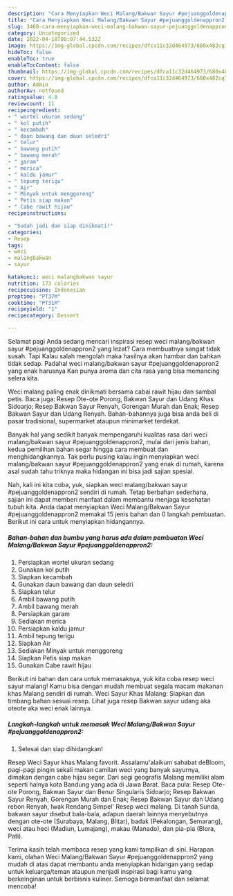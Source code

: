 ```yaml
---
description: "Cara Menyiapkan Weci Malang/Bakwan Sayur #pejuanggoldenappron2 yang Bisa Manjain Lidah, Buat Buka Puasa Bikin Ngiler"
title: "Cara Menyiapkan Weci Malang/Bakwan Sayur #pejuanggoldenappron2 yang Bisa Manjain Lidah, Buat Buka Puasa Bikin Ngiler"
slug: 3460-cara-menyiapkan-weci-malang-bakwan-sayur-pejuanggoldenappron2-yang-bisa-manjain-lidah-buat-buka-puasa-bikin-ngiler
category: Uncategorized
date: 2022-04-18T00:07:44.532Z
image: https://img-global.cpcdn.com/recipes/dfca11c32d464973/680x482cq70/weci-malangbakwan-sayur-pejuanggoldenappron2-foto-resep-utama.jpg
hideToc: false
enableToc: true
enableTocContent: false
thumbnail: https://img-global.cpcdn.com/recipes/dfca11c32d464973/680x482cq70/weci-malangbakwan-sayur-pejuanggoldenappron2-foto-resep-utama.jpg
cover: https://img-global.cpcdn.com/recipes/dfca11c32d464973/680x482cq70/weci-malangbakwan-sayur-pejuanggoldenappron2-foto-resep-utama.jpg
author: Admin
authorAv: notfound
ratingvalue: 4.8
reviewcount: 11
recipeingredient:
- " wortel ukuran sedang"
- " kol putih"
- " kecambah"
- " daun bawang dan daun seledri"
- " telur"
- " bawang putih"
- " bawang merah"
- " garam"
- " merica"
- " kaldu jamur"
- " tepung terigu"
- " Air"
- " Minyak untuk menggoreng"
- " Petis siap makan"
- " Cabe rawit hijau"
recipeinstructions:

- "Sudah jadi dan siap dinikmati!"
categories:
- Resep
tags:
- weci
- malangbakwan
- sayur

katakunci: weci malangbakwan sayur 
nutrition: 173 calories
recipecuisine: Indonesian
preptime: "PT37M"
cooktime: "PT31M"
recipeyield: "1"
recipecategory: Dessert

---
```



Selamat pagi Anda sedang mencari inspirasi resep weci malang/bakwan sayur #pejuanggoldenappron2 yang lezat? Cara membuatnya sangat tidak susah. Tapi Kalau salah mengolah maka hasilnya akan hambar dan bahkan tidak sedap. Padahal weci malang/bakwan sayur #pejuanggoldenappron2 yang enak harusnya Kan punya aroma dan cita rasa yang bisa memancing selera kita.


Weci malang paling enak dinikmati bersama cabai rawit hijau dan sambal petis. Baca juga: Resep Ote-ote Porong, Bakwan Sayur dan Udang Khas Sidoarjo; Resep Bakwan Sayur Renyah, Gorengan Murah dan Enak; Resep Bakwan Sayur dan Udang Renyah. Bahan-bahannya juga bisa anda beli di pasar tradisional, supermarket ataupun minimarket terdekat.

Banyak hal yang sedikit banyak mempengaruhi kualitas rasa dari weci malang/bakwan sayur #pejuanggoldenappron2, mulai dari jenis bahan, kedua pemilihan bahan segar hingga cara membuat dan menghidangkannya. Tak perlu pusing kalau ingin menyiapkan weci malang/bakwan sayur #pejuanggoldenappron2 yang enak di rumah, karena asal sudah tahu triknya maka hidangan ini bisa jadi sajian spesial.


Nah, kali ini kita coba, yuk, siapkan weci malang/bakwan sayur #pejuanggoldenappron2 sendiri di rumah. Tetap berbahan sederhana, sajian ini dapat memberi manfaat dalam membantu menjaga kesehatan tubuh kita. Anda dapat menyiapkan Weci Malang/Bakwan Sayur #pejuanggoldenappron2 memakai 15 jenis bahan dan 0 langkah pembuatan. Berikut ini cara untuk menyiapkan hidangannya.

<!--inarticleads1-->

##### Bahan-bahan dan bumbu yang harus ada dalam pembuatan Weci Malang/Bakwan Sayur #pejuanggoldenappron2:

1. Persiapkan  wortel ukuran sedang
1. Gunakan  kol putih
1. Siapkan  kecambah
1. Gunakan  daun bawang dan daun seledri
1. Siapkan  telur
1. Ambil  bawang putih
1. Ambil  bawang merah
1. Persiapkan  garam
1. Sediakan  merica
1. Persiapkan  kaldu jamur
1. Ambil  tepung terigu
1. Siapkan  Air
1. Sediakan  Minyak untuk menggoreng
1. Siapkan  Petis siap makan
1. Gunakan  Cabe rawit hijau


Berikut ini bahan dan cara untuk memasaknya, yuk kita coba resep weci sayur malang! Kamu bisa dengan mudah membuat segala macam makanan khas Malang sendiri di rumah. Weci Sayur Khas Malang: Siapkan dan timbang bahan sesuai resep. Lihat juga resep Bakwan sayur udang aka oteote aka weci enak lainnya. 

<!--inarticleads2-->

##### Langkah-langkah untuk memasak Weci Malang/Bakwan Sayur #pejuanggoldenappron2:


1. Selesai dan siap dihidangkan!

Resep Weci Sayur khas Malang favorit. Assalamu&#39;alaikum sahabat deBloom, pagi-pagi pingin sekali makan camilan weci yang banyak sayurnya, dimakan dengan cabe hijau seger. Dari segi geografis Malang memiliki alam seperti halnya kota Bandung yang ada di Jawa Barat. Baca pula: Resep Ote-ote Porong, Bakwan Sayur dan Benur Singularis Sidoarjo; Resep Bakwan Sayur Renyah, Gorengan Murah dan Enak; Resep Bakwan Sayur dan Udang rebon Renyah, Iwak Rendang Simpel&#39; Resep weci malang. Di tanah Sunda, bakwan sayur disebut bala-bala, adapun daerah lainnya menyebutnya dengan ote-ote (Surabaya, Malang, Blitar), badak (Pekalongan, Semarang), weci atau heci (Madiun, Lumajang), makau (Manado), dan pia-pia (Blora, Pati). 

Terima kasih telah membaca resep yang kami tampilkan di sini. Harapan kami, olahan Weci Malang/Bakwan Sayur #pejuanggoldenappron2 yang mudah di atas dapat membantu anda menyiapkan hidangan yang sedap untuk keluarga/teman ataupun menjadi inspirasi bagi kamu yang berkeinginan untuk berbisnis kuliner. Semoga bermanfaat dan selamat mencoba!
